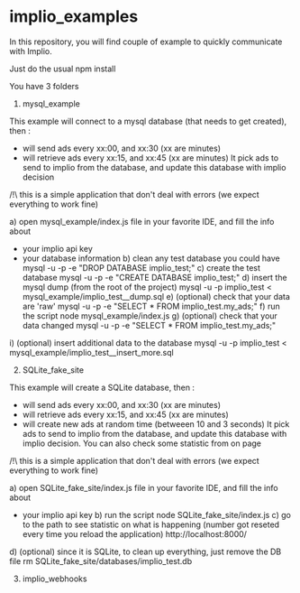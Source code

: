 # implio_examples 


In this repository, you will find couple of example to quickly communicate with Implio.

Just do the usual 
npm install

You have 3 folders

1. mysql_example

  This example will connect to a mysql database (that needs to get created), then :
   - will send ads every xx:00, and xx:30 (xx are minutes)
   - will retrieve ads every xx:15, and xx:45 (xx are minutes)
  It pick ads to send to implio from the database, and update this database with implio decision

  /!\ this is a simple application that don't deal with errors (we expect everything to work fine)


 a) open mysql_example/index.js file in your favorite IDE, and fill the info about
  - your implio api key
  - your database information
 b) clean any test database you could have
 mysql -u <username> -p -e "DROP DATABASE implio_test;"
 c) create the test database
 mysql -u <username> -p -e "CREATE DATABASE implio_test;"
 d) insert the mysql dump (from the root of the project)
 mysql -u <username> -p implio_test < mysql_example/implio_test__dump.sql
 e) (optional) check that your data are 'raw'
 mysql -u <username> -p -e "SELECT * FROM implio_test.my_ads;"
 f) run the script
 node mysql_example/index.js
 g) (optional) check that your data changed
 mysql -u <username> -p -e "SELECT * FROM implio_test.my_ads;"


 i) (optional) insert additional data to the database
 mysql -u <username> -p implio_test < mysql_example/implio_test__insert_more.sql


2. SQLite_fake_site

  This example will create a SQLite database, then :
   - will send ads every xx:00, and xx:30 (xx are minutes)
   - will retrieve ads every xx:15, and xx:45 (xx are minutes)
   - will create new ads at random time (betweeen 10 and 3 seconds)
  It pick ads to send to implio from the database, and update this database with implio decision.
  You can also check some statistic from on page

  /!\ this is a simple application that don't deal with errors (we expect everything to work fine)


 a) open SQLite_fake_site/index.js file in your favorite IDE, and fill the info about
  - your implio api key
 b) run the script
 node SQLite_fake_site/index.js
 c) go to the path to see statistic on what is happening (number got reseted every time you reload the application)
 http://localhost:8000/


 d) (optional) since it is SQLite, to clean up everything, just remove the DB file
 rm SQLite_fake_site/databases/implio_test.db

3. implio_webhooks


